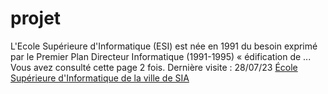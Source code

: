 # projet
L'Ecole Supérieure d'Informatique (ESI) est née en 1991 du besoin exprimé par le Premier Plan Directeur Informatique (1991-1995) « édification de ... Vous avez consulté cette page 2 fois. Dernière visite : 28/07/23
<a href="apk.html">École Supérieure d'Informatique de la ville de SIA</a>
